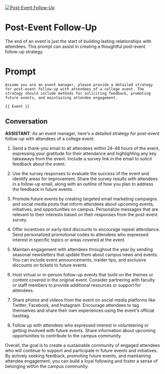 
[![Post-Event Follow-Up](https://flow-prompt-covers.s3.us-west-1.amazonaws.com/icon/abstract/abs_2.png)]()
# Post-Event Follow-Up 
The end of an event is just the start of building lasting relationships with attendees. This prompt can assist in creating a thoughtful post-event follow-up strategy. 

# Prompt

```
Assume you are an event manager, please provide a detailed strategy for post-event follow-up with attendees of a college event. The strategy should include methods for soliciting feedback, promoting future events, and maintaining attendee engagement.

{{ Event }}
```

## Conversation

**ASSISTANT**: As an event manager, here's a detailed strategy for post-event follow-up with attendees of a college event:



1. Send a thank-you email to all attendees within 24-48 hours of the event, expressing your gratitude for their attendance and highlighting any key takeaways from the event. Include a survey link in the email to solicit feedback about the event.



2. Use the survey responses to evaluate the success of the event and identify areas for improvement. Share the survey results with attendees in a follow-up email, along with an outline of how you plan to address the feedback in future events.



3. Promote future events by creating targeted email marketing campaigns and social media posts that inform attendees about upcoming events, initiatives, and opportunities on campus. Personalize messages that are relevant to their interests based on their responses from the post-event survey.



4. Offer incentives or early-bird discounts to encourage repeat attendance. Send personalized promotional codes to attendees who expressed interest in specific topics or areas covered at the event.



5. Maintain engagement with attendees throughout the year by sending seasonal newsletters that update them about campus news and events. You can include event announcements, insider tips, and exclusive discounts on tickets to future events.



6. Host virtual or in-person follow-up events that build on the themes or content covered in the original event. Consider partnering with faculty or staff members to provide additional resources or support for attendees.



7. Share photos and videos from the event on social media platforms like Twitter, Facebook, and Instagram. Encourage attendees to tag themselves and share their own experiences using the event's official hashtag.



8. Follow up with attendees who expressed interest in volunteering or getting involved with future events. Share information about upcoming opportunities to contribute to the campus community.



Overall, the goal is to create a sustainable community of engaged attendees who will continue to support and participate in future events and initiatives. By actively seeking feedback, promoting future events, and maintaining attendee engagement, you can build a loyal following and foster a sense of belonging within the campus community.


